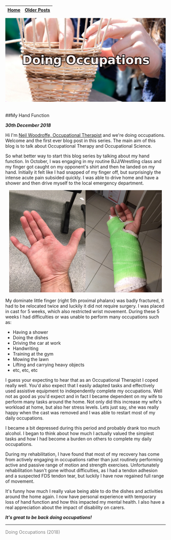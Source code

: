 
| [Home](index.html) | [Older Posts](archive.html) |
| --------|--------|

<p align="center"><img src="img/basket_title.jpg"></p>
<br>
##My Hand Function

***30th December 2018***

Hi I'm [Neil Woodroffe, Occupational Therapist](archive/meet_neil.html) and we're doing occupations. Welcome and the first ever blog post in this series. The main aim of this blog is to talk about Occupational Therapy and Occupational Science. 

So what better way to start this blog series by talking about my hand function. In October, I was engaging in my routine BJJ/Wrestling class and my finger got caught on my opponent's shirt and then he landed on my hand. Initially it felt like I had snapped of my finger off, but surprisingly the intense acute pain subsided quickly. I was able to drive home and have a shower and then drive myself to the local emergency department.

<p align="center"><img src="img/broken.jpg"><img src="img/hand.jpg"></p>

My dominate little finger (right 5th proximal phalanx) was badly fractured, it had to be relocated twice and luckily it did not require surgery. I was placed in cast for 5 weeks, which also restricted wrist movement. During these 5 weeks I had difficulties or was unable to perform many occupations such as:

- Having a shower
- Doing the dishes
- Driving the car at work
- Handwriting
- Training at the gym
- Mowing the lawn
- Lifting and carrying heavy objects
- etc, etc, etc

I guess your expecting to hear that as an Occupational Therapist I coped really well. You'd also expect that I easily adapted tasks and effectively used assistive equipment to independently complete my occupations. Well not as good as you'd expect and in fact I became dependent on my wife to perform many tasks around the home. Not only did this increase my wife's workload at home, but also her stress levels. Lets just say, she was really happy when the cast was removed and I was able to restart most of my daily occupations.
 
I became a bit depressed during this period and probably drank too much alcohol. I began to think about how much I actually valued the simplest tasks and how I had become a burden on others to complete my daily occupations.

During my rehabilitation, I have found that most of my recovery has come from actively engaging in occupations rather than just routinely performing active and passive range of motion and strength exercises. Unfortunately rehabilitation hasn't gone without difficulties, as I had a tendon adhesion and a suspected FDS tendon tear, but luckily I have now regained full range of movement.

It's funny how much I really value being able to do the dishes and activities around the home again. I now have personal experience with temporary loss of hand function and how this impacted my mental health. I also have a real appreciation about the impact of disability on carers.

***It's great to be back doing occupations!***

***
<p style="color: grey;"> Doing Occupations (2018) </p>
